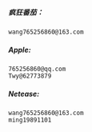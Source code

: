 ##### 疯狂番茄：

```
wang765256860@163.com

```

##### Apple:

```
765256860@qq.com
Twy@62773879
```

##### Netease:

```
wang765256860@163.com	
ming19891101
```

